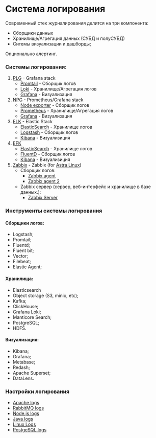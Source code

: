 # Система логирования

Современный стек журналирования делится на три компонента:

- Сборщики данных
- Хранилище/Агрегация данных (СУБД и полуСУБД)
- Ситемы визуализации и дашборды;

Опционально алертинг.

### Системы логирования:

1. [PLG](https://grafana.com/products/cloud/logs/) - Grafana stack
    - [Promtail](https://grafana.com/docs/loki/latest/send-data/promtail/) - Сборщик логов
    - [Loki](https://grafana.com/docs/loki/latest/) - Хранилище/Агрегация логов
    - [Grafana](https://grafana.com/docs/grafana/latest/) - Визуализация
2. [NPG](https://grafana.com/products/cloud/logs/) - Prometheus/Grafana stack
    - [Node exporter](https://prometheus.io/docs/guides/node-exporter/) - Сборщик логов
    - [Prometheus](https://prometheus.io/docs/introduction/overview/) - Хранилище/Агрегация логов
    - [Grafana](https://grafana.com/docs/grafana/latest/) - Визуализация
3. [ELK](https://www.elastic.co/elastic-stack) - Elastic Stack
    - [ElasticSearch](https://www.elastic.co/elasticsearch) - Хранилище логов
    - [Logstash](https://www.elastic.co/logstash) - Сборщик логов
    - [Kibana](https://www.elastic.co/kibana) - Визуализиция
4. [EFK](https://github.com/giefferre/EFK-stack)
    - [ElasticSearch](https://www.elastic.co/elasticsearch) - Хранилище логов
    - [FluentD](https://www.fluentd.org/) - Сборщик логов
    - [Kibana](https://www.elastic.co/kibana) - Визуализиция
5. [Zabbix](https://www.zabbix.com/ru) - Zabbix (for [Astra Linux](https://wiki.astralinux.ru/pages/viewpage.action?pageId=38699775))
    - Сборщик логов:
      - [Zabbix agent](https://www.zabbix.com/documentation/6.4/ru/manual/concepts/agent)
      - [Zabbix agent 2](https://www.zabbix.com/documentation/6.4/ru/manual/concepts/agent2)
    - Zabbix сервер (сервер, веб-интерфейс и хранилище в базе данных.):
      - [Zabbix Server](https://www.zabbix.com/documentation/6.4/ru/manual/concepts/server)

### Инструменты системы логирования

#### Сборщики логов:

- Logstash;
- Promtail;
- Fluentd;
- Fluent bit;
- Vector;
- Filebeat;
- Elastic Agent;

#### Хранилища:

- Elasticsearch
- Object storage (S3, minio, etc);
- Kafka;
- ClickHouse;
- Grafana Loki;
- Manticore Search;
- PostgreSQL;
- HDFS.

#### Визуализация:

- Kibana;
- Grafana;
- Metabase;
- Redash;
- Apache Superset;
- DataLens.

### Настройки логирования

- [Apache logs](https://sematext.com/blog/apache-logs/)
- [RabbitMQ logs](https://sematext.com/blog/rabbitmq-logs/)
- [Node.js logs](https://sematext.com/blog/node-js-logging/)
- [Java logs](https://sematext.com/blog/java-logging/)
- [Linux Logs](https://sematext.com/blog/linux-logs/)
- [PostgeSQL logs](https://sematext.com/blog/postgresql-logs/)
